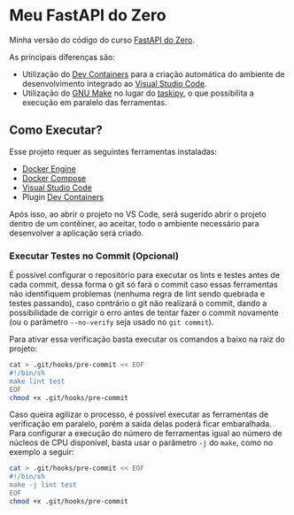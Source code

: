 # Meu FastAPI do Zero

Minha versão do código do curso [FastAPI do Zero](https://fastapidozero.dunossauro.com/).

As principais diferenças são:

- Utilização do [Dev Containers](https://containers.dev/) para a criação automática do ambiente de desenvolvimento integrado ao [Visual Studio Code](https://code.visualstudio.com/).
- Utilização do [GNU Make](https://www.gnu.org/software/make/) no lugar do [taskipy](https://pypi.org/project/taskipy/), o que possibilita a execução em paralelo das ferramentas.

## Como Executar?

Esse projeto requer as seguintes ferramentas instaladas:

- [Docker Engine](https://docs.docker.com/engine/)
- [Docker Compose](https://docs.docker.com/compose/)
- [Visual Studio Code](https://code.visualstudio.com/Download)
- Plugin [Dev Containers](https://marketplace.visualstudio.com/items?itemName=ms-vscode-remote.remote-containers)

Após isso, ao abrir o projeto no VS Code, será sugerido abrir o projeto dentro de um contêiner, ao aceitar, todo o ambiente necessário para desenvolver a aplicação será criado.

### Executar Testes no Commit (Opcional)

É possível configurar o repositório para executar os lints e testes antes de cada commit, dessa forma o git só fará o commit caso essas ferramentas não identifiquem problemas (nenhuma regra de lint sendo quebrada e testes passando), caso contrário o git não realizará o commit, dando a possibilidade de corrigir o erro antes de tentar fazer o commit novamente (ou o parâmetro `--no-verify` seja usado no `git commit`).

Para ativar essa verificação basta executar os comandos a baixo na raiz do projeto:

```sh
cat > .git/hooks/pre-commit << EOF
#!/bin/sh
make lint test
EOF
chmod +x .git/hooks/pre-commit
```

Caso queira agilizar o processo, é possível executar as ferramentas de verificação em paralelo, porém a saída delas poderá ficar embaralhada. Para configurar a execução do número de ferramentas igual ao número de núcleos de CPU disponível, basta usar o parâmetro `-j` do `make`, como no exemplo a seguir:

```sh
cat > .git/hooks/pre-commit << EOF
#!/bin/sh
make -j lint test
EOF
chmod +x .git/hooks/pre-commit
```

